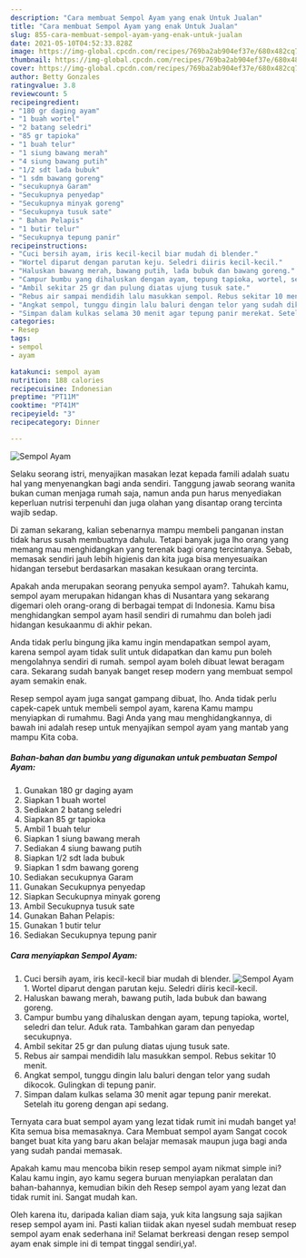 ```yaml
---
description: "Cara membuat Sempol Ayam yang enak Untuk Jualan"
title: "Cara membuat Sempol Ayam yang enak Untuk Jualan"
slug: 855-cara-membuat-sempol-ayam-yang-enak-untuk-jualan
date: 2021-05-10T04:52:33.828Z
image: https://img-global.cpcdn.com/recipes/769ba2ab904ef37e/680x482cq70/sempol-ayam-foto-resep-utama.jpg
thumbnail: https://img-global.cpcdn.com/recipes/769ba2ab904ef37e/680x482cq70/sempol-ayam-foto-resep-utama.jpg
cover: https://img-global.cpcdn.com/recipes/769ba2ab904ef37e/680x482cq70/sempol-ayam-foto-resep-utama.jpg
author: Betty Gonzales
ratingvalue: 3.8
reviewcount: 5
recipeingredient:
- "180 gr daging ayam"
- "1 buah wortel"
- "2 batang seledri"
- "85 gr tapioka"
- "1 buah telur"
- "1 siung bawang merah"
- "4 siung bawang putih"
- "1/2 sdt lada bubuk"
- "1 sdm bawang goreng"
- "secukupnya Garam"
- "Secukupnya penyedap"
- "Secukupnya minyak goreng"
- "Secukupnya tusuk sate"
- " Bahan Pelapis"
- "1 butir telur"
- "Secukupnya tepung panir"
recipeinstructions:
- "Cuci bersih ayam, iris kecil-kecil biar mudah di blender."
- "Wortel diparut dengan parutan keju. Seledri diiris kecil-kecil."
- "Haluskan bawang merah, bawang putih, lada bubuk dan bawang goreng."
- "Campur bumbu yang dihaluskan dengan ayam, tepung tapioka, wortel, seledri dan telur. Aduk rata. Tambahkan garam dan penyedap secukupnya."
- "Ambil sekitar 25 gr dan pulung diatas ujung tusuk sate."
- "Rebus air sampai mendidih lalu masukkan sempol. Rebus sekitar 10 menit."
- "Angkat sempol, tunggu dingin lalu baluri dengan telor yang sudah dikocok. Gulingkan di tepung panir."
- "Simpan dalam kulkas selama 30 menit agar tepung panir merekat. Setelah itu goreng dengan api sedang."
categories:
- Resep
tags:
- sempol
- ayam

katakunci: sempol ayam 
nutrition: 188 calories
recipecuisine: Indonesian
preptime: "PT11M"
cooktime: "PT41M"
recipeyield: "3"
recipecategory: Dinner

---
```



![Sempol Ayam](https://img-global.cpcdn.com/recipes/769ba2ab904ef37e/680x482cq70/sempol-ayam-foto-resep-utama.jpg)

Selaku seorang istri, menyajikan masakan lezat kepada famili adalah suatu hal yang menyenangkan bagi anda sendiri. Tanggung jawab seorang  wanita bukan cuman menjaga rumah saja, namun anda pun harus menyediakan keperluan nutrisi terpenuhi dan juga olahan yang disantap orang tercinta wajib sedap.

Di zaman  sekarang, kalian sebenarnya mampu membeli panganan instan tidak harus susah membuatnya dahulu. Tetapi banyak juga lho orang yang memang mau menghidangkan yang terenak bagi orang tercintanya. Sebab, memasak sendiri jauh lebih higienis dan kita juga bisa menyesuaikan hidangan tersebut berdasarkan masakan kesukaan orang tercinta. 



Apakah anda merupakan seorang penyuka sempol ayam?. Tahukah kamu, sempol ayam merupakan hidangan khas di Nusantara yang sekarang digemari oleh orang-orang di berbagai tempat di Indonesia. Kamu bisa menghidangkan sempol ayam hasil sendiri di rumahmu dan boleh jadi hidangan kesukaanmu di akhir pekan.

Anda tidak perlu bingung jika kamu ingin mendapatkan sempol ayam, karena sempol ayam tidak sulit untuk didapatkan dan kamu pun boleh mengolahnya sendiri di rumah. sempol ayam boleh dibuat lewat beragam cara. Sekarang sudah banyak banget resep modern yang membuat sempol ayam semakin enak.

Resep sempol ayam juga sangat gampang dibuat, lho. Anda tidak perlu capek-capek untuk membeli sempol ayam, karena Kamu mampu menyiapkan di rumahmu. Bagi Anda yang mau menghidangkannya, di bawah ini adalah resep untuk menyajikan sempol ayam yang mantab yang mampu Kita coba.

<!--inarticleads1-->

##### Bahan-bahan dan bumbu yang digunakan untuk pembuatan Sempol Ayam:

1. Gunakan 180 gr daging ayam
1. Siapkan 1 buah wortel
1. Sediakan 2 batang seledri
1. Siapkan 85 gr tapioka
1. Ambil 1 buah telur
1. Siapkan 1 siung bawang merah
1. Sediakan 4 siung bawang putih
1. Siapkan 1/2 sdt lada bubuk
1. Siapkan 1 sdm bawang goreng
1. Sediakan secukupnya Garam
1. Gunakan Secukupnya penyedap
1. Siapkan Secukupnya minyak goreng
1. Ambil Secukupnya tusuk sate
1. Gunakan  Bahan Pelapis:
1. Gunakan 1 butir telur
1. Sediakan Secukupnya tepung panir




<!--inarticleads2-->

##### Cara menyiapkan Sempol Ayam:

1. Cuci bersih ayam, iris kecil-kecil biar mudah di blender.
<img src="https://img-global.cpcdn.com/steps/fd0171bb8e38577d/160x128cq70/sempol-ayam-langkah-memasak-1-foto.jpg" alt="Sempol Ayam">1. Wortel diparut dengan parutan keju. Seledri diiris kecil-kecil.
1. Haluskan bawang merah, bawang putih, lada bubuk dan bawang goreng.
1. Campur bumbu yang dihaluskan dengan ayam, tepung tapioka, wortel, seledri dan telur. Aduk rata. Tambahkan garam dan penyedap secukupnya.
1. Ambil sekitar 25 gr dan pulung diatas ujung tusuk sate.
1. Rebus air sampai mendidih lalu masukkan sempol. Rebus sekitar 10 menit.
1. Angkat sempol, tunggu dingin lalu baluri dengan telor yang sudah dikocok. Gulingkan di tepung panir.
1. Simpan dalam kulkas selama 30 menit agar tepung panir merekat. Setelah itu goreng dengan api sedang.




Ternyata cara buat sempol ayam yang lezat tidak rumit ini mudah banget ya! Kita semua bisa memasaknya. Cara Membuat sempol ayam Sangat cocok banget buat kita yang baru akan belajar memasak maupun juga bagi anda yang sudah pandai memasak.

Apakah kamu mau mencoba bikin resep sempol ayam nikmat simple ini? Kalau kamu ingin, ayo kamu segera buruan menyiapkan peralatan dan bahan-bahannya, kemudian bikin deh Resep sempol ayam yang lezat dan tidak rumit ini. Sangat mudah kan. 

Oleh karena itu, daripada kalian diam saja, yuk kita langsung saja sajikan resep sempol ayam ini. Pasti kalian tiidak akan nyesel sudah membuat resep sempol ayam enak sederhana ini! Selamat berkreasi dengan resep sempol ayam enak simple ini di tempat tinggal sendiri,ya!.


